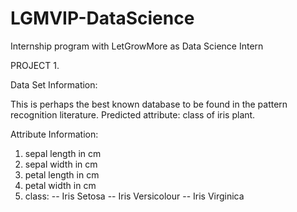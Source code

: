 # LGMVIP-DataScience
Internship program with LetGrowMore as Data Science Intern

PROJECT 1.

Data Set Information:

This is perhaps the best known database to be found in the pattern recognition literature.
Predicted attribute: class of iris plant.

Attribute Information:

1. sepal length in cm
2. sepal width in cm
3. petal length in cm
4. petal width in cm
5. class:
-- Iris Setosa
-- Iris Versicolour
-- Iris Virginica


